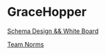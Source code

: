 # GraceHopper

<a href="https://awwapp.com/b/ujbodzkym9ebd/"> Schema Design && White Board </a>
<p>
<a href="https://docs.google.com/document/d/1n9CAGfthrbPt_jKC9lUjJj6g0x0NAF3MppUjiuc9xjQ/edit"> Team Norms </a>
